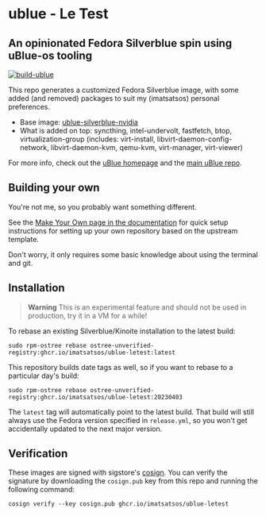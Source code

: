 # ublue - Le Test
## An opinionated Fedora Silverblue spin using uBlue-os tooling

[![build-ublue](https://github.com/imatsatsos/ublue-letest/actions/workflows/build.yml/badge.svg)](https://github.com/imatsatsos/ublue-letest/actions/workflows/build.yml)

This repo generates a customized Fedora Silverblue image, with some added (and removed) packages to suit my (imatsatsos) personal preferences.  
  
- Base image: [ublue-silverblue-nvidia](https://github.com/ublue-os/nvidia/pkgs/container/silverblue-nvidia/89476750?tag=latest)  
- What is added on top: syncthing, intel-undervolt, fastfetch, btop, virtualization-group (includes: virt-install, libvirt-daemon-config-network, libvirt-daemon-kvm, qemu-kvm, virt-manager, virt-viewer)  
  
For more info, check out the [uBlue homepage](https://ublue.it/) and the [main uBlue repo](https://github.com/ublue-os/main/).

## Building your own

You're not me, so you probably want something different.

See the [Make Your Own page in the documentation](https://ublue.it/making-your-own/) for quick setup instructions for setting up your own repository based on the upstream template.

Don't worry, it only requires some basic knowledge about using the terminal and git.

## Installation

> **Warning**
> This is an experimental feature and should not be used in production, try it in a VM for a while!

To rebase an existing Silverblue/Kinoite installation to the latest build:

```
sudo rpm-ostree rebase ostree-unverified-registry:ghcr.io/imatsatsos/ublue-letest:latest
```

This repository builds date tags as well, so if you want to rebase to a particular day's build:

```
sudo rpm-ostree rebase ostree-unverified-registry:ghcr.io/imatsatsos/ublue-letest:20230403
```

The `latest` tag will automatically point to the latest build. That build will still always use the Fedora version specified in `release.yml`, so you won't get accidentally updated to the next major version.

## Verification

These images are signed with sigstore's [cosign](https://docs.sigstore.dev/cosign/overview/). You can verify the signature by downloading the `cosign.pub` key from this repo and running the following command:

    cosign verify --key cosign.pub ghcr.io/imatsatsos/ublue-letest
